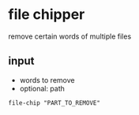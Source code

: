 # file chipper

remove certain words of multiple files

## input

- words to remove
- optional: path

`file-chip "PART_TO_REMOVE"`
